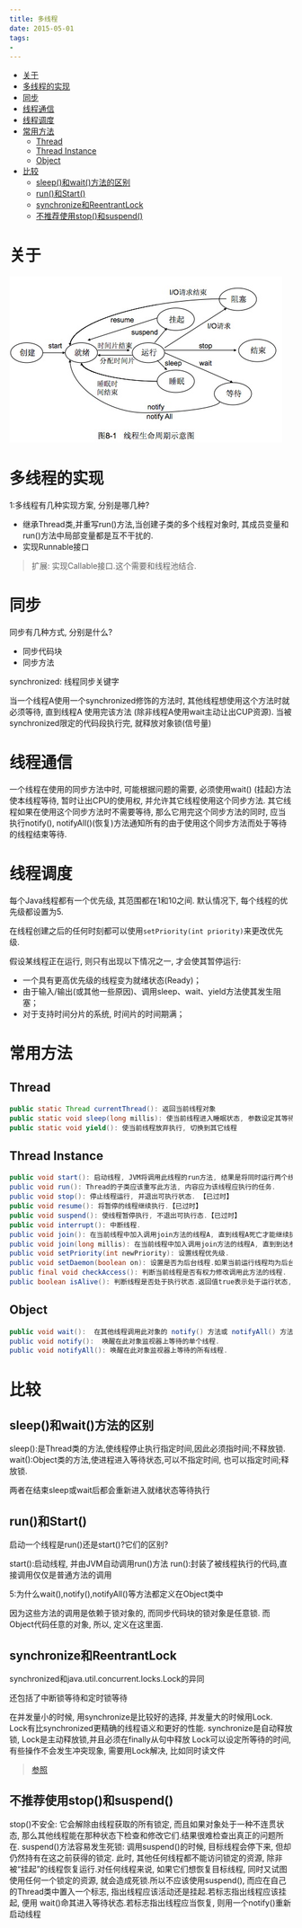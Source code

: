 ```yaml
---
title: 多线程
date: 2015-05-01
tags:
-
---
```

<!-- TOC -->

- [关于](#关于)
- [多线程的实现](#多线程的实现)
- [同步](#同步)
- [线程通信](#线程通信)
- [线程调度](#线程调度)
- [常用方法](#常用方法)
    - [Thread](#thread)
    - [Thread Instance](#thread-instance)
    - [Object](#object)
- [比较](#比较)
    - [sleep()和wait()方法的区别](#sleep和wait方法的区别)
    - [run()和Start()](#run和start)
    - [synchronize和ReentrantLock](#synchronize和reentrantlock)
    - [不推荐使用stop()和suspend()](#不推荐使用stop和suspend)

<!-- /TOC -->
# 关于

![生命周期](./img/threadlife.png)

# 多线程的实现


1:多线程有几种实现方案, 分别是哪几种?

* 继承Thread类,并重写run()方法,当创建子类的多个线程对象时, 其成员变量和run()方法中局部变量都是互不干扰的.
* 实现Runnable接口

> 扩展: 实现Callable接口.这个需要和线程池结合.

# 同步

同步有几种方式, 分别是什么?

* 同步代码块
* 同步方法

synchronized: 线程同步关键字

当一个线程A使用一个synchronized修饰的方法时, 其他线程想使用这个方法时就必须等待,
直到线程A 使用完该方法 (除非线程A使用wait主动让出CUP资源).
当被synchronized限定的代码段执行完, 就释放对象锁(信号量)

# 线程通信

一个线程在使用的同步方法中时, 可能根据问题的需要, 必须使用wait() (挂起)方法使本线程等待, 暂时让出CPU的使用权, 并允许其它线程使用这个同步方法.
其它线程如果在使用这个同步方法时不需要等待, 那么它用完这个同步方法的同时,
应当执行notify(), notifyAll()(恢复)方法通知所有的由于使用这个同步方法而处于等待的线程结束等待.

# 线程调度

每个Java线程都有一个优先级, 其范围都在1和10之间. 默认情况下, 每个线程的优先级都设置为5.

在线程创建之后的任何时刻都可以使用`setPriority(int priority)`来更改优先级.

假设某线程正在运行, 则只有出现以下情况之一, 才会使其暂停运行: 

* 一个具有更高优先级的线程变为就绪状态(Ready)；
* 由于输入/输出(或其他一些原因)、调用sleep、wait、yield方法使其发生阻塞；
* 对于支持时间分片的系统, 时间片的时间期满；

# 常用方法

## Thread

```Java
public static Thread currentThread(): 返回当前线程对象
public static void sleep(long millis): 使当前线程进入睡眠状态, 参数设定其等待时间, 不会释放锁
public static void yield(): 使当前线程放弃执行, 切换到其它线程
```
## Thread Instance

```Java
public void start(): 启动线程, JVM将调用此线程的run方法, 结果是将同时运行两个线程, 当前线程和执行run方法的线程.
public void run(): Thread的子类应该重写此方法, 内容应为该线程应执行的任务.
public void stop(): 停止线程运行, 并退出可执行状态. 【已过时】
public void resume(): 将暂停的线程继续执行.【已过时】
public void suspend(): 使线程暂停执行, 不退出可执行态.【已过时】
public void interrupt(): 中断线程.
public void join(): 在当前线程中加入调用join方法的线程A, 直到线程A死亡才能继续执行当前线程.
public void join(long millis): 在当前线程中加入调用join方法的线程A, 直到到达参数指定的毫秒数或线程A死亡才能继续执行当前线程.
public void setPriority(int newPriority): 设置线程优先级.
public void setDaemon(boolean on): 设置是否为后台线程.如果当前运行线程均为后台线程则JVM停止运行.该方法必须在start()方法之前使用.
public final void checkAccess(): 判断当前线程是否有权力修改调用此方法的线程.
public boolean isAlive(): 判断线程是否处于执行状态.返回值true表示处于运行状态, false表示已停止.
```
## Object

```Java
public void wait():  在其他线程调用此对象的 notify() 方法或 notifyAll() 方法前, 使当前线程进入等待状态, 会释放锁.
public void notify():  唤醒在此对象监视器上等待的单个线程.
public void notifyAll(): 唤醒在此对象监视器上等待的所有线程.
```

# 比较

## sleep()和wait()方法的区别

sleep():是Thread类的方法,使线程停止执行指定时间,因此必须指时间;不释放锁.
wait():Object类的方法,使进程进入等待状态,可以不指定时间, 也可以指定时间;释放锁.

两者在结束sleep或wait后都会重新进入就绪状态等待执行

## run()和Start()

启动一个线程是run()还是start()?它们的区别?

start():启动线程, 并由JVM自动调用run()方法
run():封装了被线程执行的代码,直接调用仅仅是普通方法的调用

5:为什么wait(),notify(),notifyAll()等方法都定义在Object类中

因为这些方法的调用是依赖于锁对象的, 而同步代码块的锁对象是任意锁.
而Object代码任意的对象, 所以, 定义在这里面.

## synchronize和ReentrantLock

synchronized和java.util.concurrent.locks.Lock的异同

还包括了中断锁等待和定时锁等待

在并发量小的时候, 用synchronize是比较好的选择, 并发量大的时候用Lock.
Lock有比synchronized更精确的线程语义和更好的性能.
synchronize是自动释放锁, Lock是主动释放锁,并且必须在finally从句中释放
Lock可以设定所等待的时间,
有些操作不会发生冲突现象, 需要用Lock解决, 比如同时读文件

> [参照](http://blog.csdn.net/maoyeqiu/article/details/46661719)

## 不推荐使用stop()和suspend()

stop()不安全: 它会解除由线程获取的所有锁定, 而且如果对象处于一种不连贯状态, 那么其他线程能在那种状态下检查和修改它们.结果很难检查出真正的问题所在. 
suspend()方法容易发生死锁: 调用suspend()的时候, 目标线程会停下来, 但却仍然持有在这之前获得的锁定.
此时, 其他任何线程都不能访问锁定的资源, 除非被“挂起”的线程恢复运行.对任何线程来说, 如果它们想恢复目标线程, 同时又试图使用任何一个锁定的资源, 就会造成死锁.所以不应该使用suspend(), 而应在自己的Thread类中置入一个标志, 指出线程应该活动还是挂起.若标志指出线程应该挂起, 便用 wait()命其进入等待状态.若标志指出线程应当恢复, 则用一个notify()重新启动线程